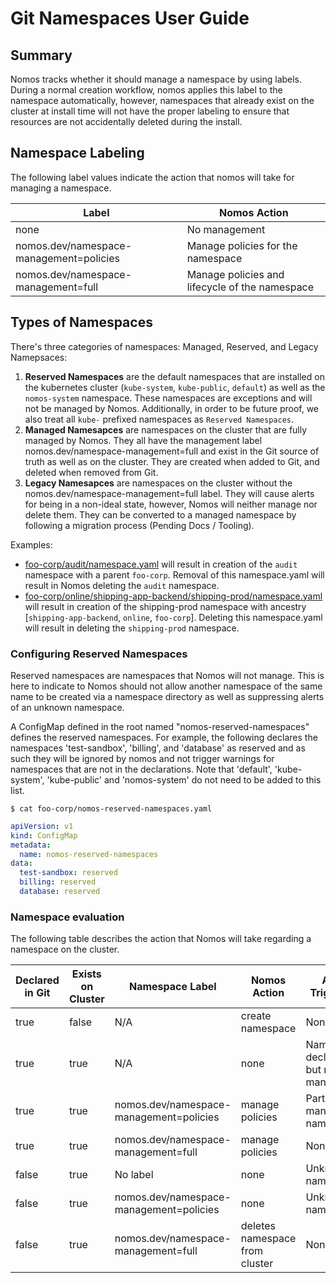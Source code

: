# Git Namespaces User Guide

## Summary

Nomos tracks whether it should manage a namespace by using labels. During a
normal creation workflow, nomos applies this label to the namespace
automatically, however, namespaces that already exist on the cluster at install
time will not have the proper labeling to ensure that resources are not
accidentally deleted during the install.

## Namespace Labeling

The following label values indicate the action that nomos will take for managing
a namespace.

Label                                   | Nomos Action
--------------------------------------- | ------------
none                                    | No management
nomos.dev/namespace-management=policies | Manage policies for the namespace
nomos.dev/namespace-management=full     | Manage policies and lifecycle of the namespace

## Types of Namespaces

There's three categories of namespaces: Managed, Reserved, and Legacy
Namepsaces:

1.  **Reserved Namespaces** are the default namespaces that are installed on the
    kubernetes cluster (`kube-system`, `kube-public`, `default`) as well as the
    `nomos-system` namespace. These namespaces are exceptions and will not be
    managed by Nomos. Additionally, in order to be future proof, we also treat
    all `kube-` prefixed namespaces as `Reserved Namespaces`.
1.  **Managed Namesapces** are namespaces on the cluster that are fully managed
    by Nomos. They all have the management label
    nomos.dev/namespace-management=full and exist in the Git source of truth as
    well as on the cluster. They are created when added to Git, and deleted when
    removed from Git.
1.  **Legacy Namesapces** are namespaces on the cluster without the
    nomos.dev/namespace-management=full label. They will cause alerts for being
    in a non-ideal state, however, Nomos will neither manage nor delete them.
    They can be converted to a managed namespace by following a migration
    process (Pending Docs / Tooling).

Examples:

*   [foo-corp/audit/namespace.yaml](https://github.com/frankfarzan/foo-corp-example/blob/master/foo-corp/audit/namespace.yaml)
    will result in creation of the `audit` namespace with a parent `foo-corp`.
    Removal of this namespace.yaml will result in Nomos deleting the `audit`
    namespace.
*   [foo-corp/online/shipping-app-backend/shipping-prod/namespace.yaml](https://github.com/frankfarzan/foo-corp-example/blob/master/foo-corp/online/shipping-app-backend/shipping-prod/namespace.yaml)
    will result in creation of the shipping-prod namespace with ancestry
    [`shipping-app-backend`, `online`, `foo-corp`]. Deleting this namespace.yaml
    will result in deleting the `shipping-prod` namespace.

### Configuring Reserved Namespaces

Reserved namespaces are namespaces that Nomos will not manage. This is here to
indicate to Nomos should not allow another namespace of the same name to be
created via a namespace directory as well as suppressing alerts of an unknown
namespace.

A ConfigMap defined in the root named "nomos-reserved-namespaces" defines the
reserved namespaces. For example, the following declares the namespaces
'test-sandbox', 'billing', and 'database' as reserved and as such they will be
ignored by nomos and not trigger warnings for namespaces that are not in the
declarations. Note that 'default', 'kube-system', 'kube-public' and
'nomos-system' do not need to be added to this list.

```console
$ cat foo-corp/nomos-reserved-namespaces.yaml
```

```yaml
apiVersion: v1
kind: ConfigMap
metadata:
  name: nomos-reserved-namespaces
data:
  test-sandbox: reserved
  billing: reserved
  database: reserved
```

### Namespace evaluation

The following table describes the action that Nomos will take regarding a
namespace on the cluster.

Declared in Git | Exists on Cluster | Namespace Label                         | Nomos Action                   | Alert Triggered
--------------- | ----------------- | --------------------------------------- | ------------------------------ | ---------------
true            | false             | N/A                                     | create namespace               | None
true            | true              | N/A                                     | none                           | Namespace declared but not managed
true            | true              | nomos.dev/namespace-management=policies | manage policies                | Partially managed namespace
true            | true              | nomos.dev/namespace-management=full     | manage policies                | None
false           | true              | No label                                | none                           | Unknown namespace
false           | true              | nomos.dev/namespace-management=policies | none                           | Unknown namespace
false           | true              | nomos.dev/namespace-management=full     | deletes namespace from cluster | None
